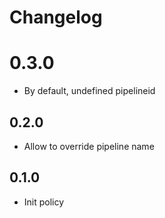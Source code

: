 # Changelog

# 0.3.0

* By default, undefined pipelineid

## 0.2.0

* Allow to override pipeline name

## 0.1.0

* Init policy
